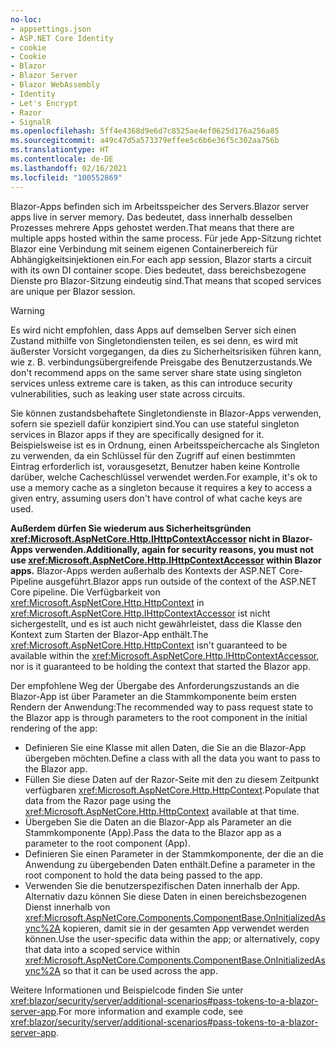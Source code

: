 ```yaml
---
no-loc:
- appsettings.json
- ASP.NET Core Identity
- cookie
- Cookie
- Blazor
- Blazor Server
- Blazor WebAssembly
- Identity
- Let's Encrypt
- Razor
- SignalR
ms.openlocfilehash: 5ff4e4368d9e6d7c8525ae4ef0625d176a256a85
ms.sourcegitcommit: a49c47d5a573379effee5c6b6e36f5c302aa756b
ms.translationtype: HT
ms.contentlocale: de-DE
ms.lasthandoff: 02/16/2021
ms.locfileid: "100552869"
---
```

<span data-ttu-id="0f218-101">Blazor-Apps befinden sich im Arbeitsspeicher des Servers.</span><span class="sxs-lookup"><span data-stu-id="0f218-101">Blazor server apps live in server memory.</span></span> <span data-ttu-id="0f218-102">Das bedeutet, dass innerhalb desselben Prozesses mehrere Apps gehostet werden.</span><span class="sxs-lookup"><span data-stu-id="0f218-102">That means that there are multiple apps hosted within the same process.</span></span> <span data-ttu-id="0f218-103">Für jede App-Sitzung richtet Blazor eine Verbindung mit seinem eigenen Containerbereich für Abhängigkeitsinjektionen ein.</span><span class="sxs-lookup"><span data-stu-id="0f218-103">For each app session, Blazor starts a circuit with its own DI container scope.</span></span> <span data-ttu-id="0f218-104">Dies bedeutet, dass bereichsbezogene Dienste pro Blazor-Sitzung eindeutig sind.</span><span class="sxs-lookup"><span data-stu-id="0f218-104">That means that scoped services are unique per Blazor session.</span></span>

> [!WARNING]
> <span data-ttu-id="0f218-105">Es wird nicht empfohlen, dass Apps auf demselben Server sich einen Zustand mithilfe von Singletondiensten teilen, es sei denn, es wird mit äußerster Vorsicht vorgegangen, da dies zu Sicherheitsrisiken führen kann, wie z. B. verbindungsübergreifende Preisgabe des Benutzerzustands.</span><span class="sxs-lookup"><span data-stu-id="0f218-105">We don't recommend apps on the same server share state using singleton services unless extreme care is taken, as this can introduce security vulnerabilities, such as leaking user state across circuits.</span></span>

<span data-ttu-id="0f218-106">Sie können zustandsbehaftete Singletondienste in Blazor-Apps verwenden, sofern sie speziell dafür konzipiert sind.</span><span class="sxs-lookup"><span data-stu-id="0f218-106">You can use stateful singleton services in Blazor apps if they are specifically designed for it.</span></span> <span data-ttu-id="0f218-107">Beispielsweise ist es in Ordnung, einen Arbeitsspeichercache als Singleton zu verwenden, da ein Schlüssel für den Zugriff auf einen bestimmten Eintrag erforderlich ist, vorausgesetzt, Benutzer haben keine Kontrolle darüber, welche Cacheschlüssel verwendet werden.</span><span class="sxs-lookup"><span data-stu-id="0f218-107">For example, it's ok to use a memory cache as a singleton because it requires a key to access a given entry, assuming users don't have control of what cache keys are used.</span></span>

<span data-ttu-id="0f218-108">**Außerdem dürfen Sie wiederum aus Sicherheitsgründen <xref:Microsoft.AspNetCore.Http.IHttpContextAccessor> nicht in Blazor-Apps verwenden.**</span><span class="sxs-lookup"><span data-stu-id="0f218-108">**Additionally, again for security reasons, you must not use <xref:Microsoft.AspNetCore.Http.IHttpContextAccessor> within Blazor apps.**</span></span> <span data-ttu-id="0f218-109">Blazor-Apps werden außerhalb des Kontexts der ASP.NET Core-Pipeline ausgeführt.</span><span class="sxs-lookup"><span data-stu-id="0f218-109">Blazor apps run outside of the context of the ASP.NET Core pipeline.</span></span> <span data-ttu-id="0f218-110">Die Verfügbarkeit von <xref:Microsoft.AspNetCore.Http.HttpContext> in <xref:Microsoft.AspNetCore.Http.IHttpContextAccessor> ist nicht sichergestellt, und es ist auch nicht gewährleistet, dass die Klasse den Kontext zum Starten der Blazor-App enthält.</span><span class="sxs-lookup"><span data-stu-id="0f218-110">The <xref:Microsoft.AspNetCore.Http.HttpContext> isn't guaranteed to be available within the <xref:Microsoft.AspNetCore.Http.IHttpContextAccessor>, nor is it guaranteed to be holding the context that started the Blazor app.</span></span>

<span data-ttu-id="0f218-111">Der empfohlene Weg der Übergabe des Anforderungszustands an die Blazor-App ist über Parameter an die Stammkomponente beim ersten Rendern der Anwendung:</span><span class="sxs-lookup"><span data-stu-id="0f218-111">The recommended way to pass request state to the Blazor app is through parameters to the root component in the initial rendering of the app:</span></span>

* <span data-ttu-id="0f218-112">Definieren Sie eine Klasse mit allen Daten, die Sie an die Blazor-App übergeben möchten.</span><span class="sxs-lookup"><span data-stu-id="0f218-112">Define a class with all the data you want to pass to the Blazor app.</span></span>
* <span data-ttu-id="0f218-113">Füllen Sie diese Daten auf der Razor-Seite mit den zu diesem Zeitpunkt verfügbaren <xref:Microsoft.AspNetCore.Http.HttpContext>.</span><span class="sxs-lookup"><span data-stu-id="0f218-113">Populate that data from the Razor page using the <xref:Microsoft.AspNetCore.Http.HttpContext> available at that time.</span></span>
* <span data-ttu-id="0f218-114">Übergeben Sie die Daten an die Blazor-App als Parameter an die Stammkomponente (App).</span><span class="sxs-lookup"><span data-stu-id="0f218-114">Pass the data to the Blazor app as a parameter to the root component (App).</span></span>
* <span data-ttu-id="0f218-115">Definieren Sie einen Parameter in der Stammkomponente, der die an die Anwendung zu übergebenden Daten enthält.</span><span class="sxs-lookup"><span data-stu-id="0f218-115">Define a parameter in the root component to hold the data being passed to the app.</span></span>
* <span data-ttu-id="0f218-116">Verwenden Sie die benutzerspezifischen Daten innerhalb der App. Alternativ dazu können Sie diese Daten in einen bereichsbezogenen Dienst innerhalb von <xref:Microsoft.AspNetCore.Components.ComponentBase.OnInitializedAsync%2A> kopieren, damit sie in der gesamten App verwendet werden können.</span><span class="sxs-lookup"><span data-stu-id="0f218-116">Use the user-specific data within the app; or alternatively, copy that data into a scoped service within <xref:Microsoft.AspNetCore.Components.ComponentBase.OnInitializedAsync%2A> so that it can be used across the app.</span></span>

<span data-ttu-id="0f218-117">Weitere Informationen und Beispielcode finden Sie unter <xref:blazor/security/server/additional-scenarios#pass-tokens-to-a-blazor-server-app>.</span><span class="sxs-lookup"><span data-stu-id="0f218-117">For more information and example code, see <xref:blazor/security/server/additional-scenarios#pass-tokens-to-a-blazor-server-app>.</span></span>
